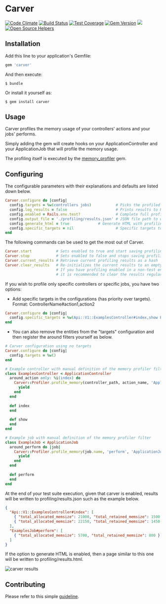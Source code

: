 # Carver

[![Code Climate](https://codeclimate.com/github/vinistock/carver/badges/gpa.svg)](https://codeclimate.com/github/vinistock/carver/badges/gpa.svg) [![Build Status](https://travis-ci.org/vinistock/carver.svg?branch=master)](https://travis-ci.org/vinistock/carver) [![Test Coverage](https://codeclimate.com/github/vinistock/carver/badges/coverage.svg)](https://codeclimate.com/github/vinistock/carver/coverage) [![Gem Version](https://badge.fury.io/rb/carver.svg)](https://badge.fury.io/rb/carver) ![](http://ruby-gem-downloads-badge.herokuapp.com/carver?color=brightgreen&type=total)
[![Open Source Helpers](https://www.codetriage.com/vinistock/carver/badges/users.svg)](https://www.codetriage.com/vinistock/carver)

## Installation

Add this line to your application's Gemfile:

```ruby
gem 'carver'
```

And then execute:

    $ bundle

Or install it yourself as:

    $ gem install carver

## Usage

Carver profiles the memory usage of your controllers' actions and your jobs' performs.

Simply adding the gem will create hooks on your ApplicationController and your ApplicationJob that will profile the memory usage.

The profiling itself is executed by the [memory_profiler] gem.

## Configuring

The configurable parameters with their explanations and defaults are listed down below.

```ruby
Carver.configure do |config|
  config.targets = %w(controllers jobs)           # Picks the profiled entities
  config.log_results = false                      # Prints results to Rails.log
  config.enabled = Rails.env.test?                # Complete full profile for test environment
  config.output_file = './profiling/results.json' # JSON file path to write results to
  config.generate_html = true			  # Generate HTML with profiling results at exit
  config.specific_targets = nil                   # Specific targets to profile
end
```

The following commands can be used to get the most out of Carver.

```ruby
Carver.start           # Sets enabled to true and start saving profiling results
Carver.stop            # Sets enabled to false and stops saving profiling results (does not erase them)
Carver.current_results # Retrieve current profiling results as a hash
Carver.clear_results   # Re-initializes the current results to an empty hash. 
                       # If you have profiling enabled in a non-test environment, 
                       # it is recommended to clear the results regularly
```

If you wish to profile only specific controllers or specific jobs, you have two options:

* Add specific targets in the configurations (has priority over targets). Format: ControllerName#action1,action2
```ruby
Carver.configure do |config|
  config.specific_targets = %w(Api::V1::ExamplesController#index,show ExampleJob PagesController#show)
end
```
* You can also remove the entities from the "targets" configuration and then register the around filters yourself as below.
```ruby
# Carver configuration using no targets
Carver.configure do |config|
  config.targets = %w()
end

# Example controller with manual definition of the memory profiler filter
class ExamplesController < ApplicationController
  around_action only: %i(index) do
    Carver::Profiler.profile_memory(controller_path, action_name, 'ApplicationController') do
      yield
    end
  end
  
  def index
  end
  
  def show
  end
end

# Example job with manual definition of the memory profiler filter
class ExampleJob < ApplicationJob
  around_perform do |job|
    Carver::Profiler.profile_memory(job.name, 'perform', 'ApplicationJob') do
      yield
    end
  end
  
  def perform
  end
end
```

At the end of your test suite execution, given that carver is enabled, results will be written to profiling/results.json such as the example below.

```json
{
  "Api::V1::ExamplesController#index": [
    { "total_allocated_memsize": 21000, "total_retained_memsize": 1500 },
    { "total_allocated_memsize": 22150, "total_retained_memsize": 1450 }
  ],
  "ExamplesJob#perform": [
    { "total_allocated_memsize": 5700, "total_retained_memsize": 800 }
  ]
}
```

If the option to generate HTML is enabled, then a page similar to this one will be written to profiling/results.html.

![carver results](https://user-images.githubusercontent.com/18742907/29593071-846c859a-877e-11e7-8be8-4a829a5d1f75.png)

## Contributing

Please refer to this simple [guideline].

[memory_profiler]: https://github.com/SamSaffron/memory_profiler
[guideline]: https://github.com/vinistock/carver/blob/master/CONTRIBUTING.md

